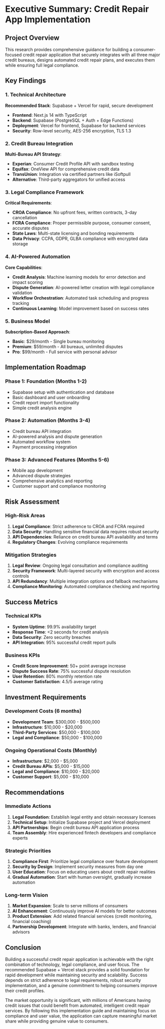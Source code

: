 # Executive Summary: Credit Repair App Implementation

## Project Overview
This research provides comprehensive guidance for building a consumer-focused credit repair application that securely integrates with all three major credit bureaus, designs automated credit repair plans, and executes them while ensuring full legal compliance.

## Key Findings

### 1. Technical Architecture
**Recommended Stack**: Supabase + Vercel for rapid, secure development
- **Frontend**: Next.js 14 with TypeScript
- **Backend**: Supabase (PostgreSQL + Auth + Edge Functions)
- **Deployment**: Vercel for frontend, Supabase for backend services
- **Security**: Row-level security, AES-256 encryption, TLS 1.3

### 2. Credit Bureau Integration
**Multi-Bureau API Strategy**:
- **Experian**: Consumer Credit Profile API with sandbox testing
- **Equifax**: OneView API for comprehensive credit data
- **TransUnion**: Integration via certified partners like iSoftpull
- **Alternative**: Third-party aggregators for unified access

### 3. Legal Compliance Framework
**Critical Requirements**:
- **CROA Compliance**: No upfront fees, written contracts, 3-day cancellation
- **FCRA Compliance**: Proper permissible purpose, consumer consent, accurate disputes
- **State Laws**: Multi-state licensing and bonding requirements
- **Data Privacy**: CCPA, GDPR, GLBA compliance with encrypted data storage

### 4. AI-Powered Automation
**Core Capabilities**:
- **Credit Analysis**: Machine learning models for error detection and impact scoring
- **Dispute Generation**: AI-powered letter creation with legal compliance validation
- **Workflow Orchestration**: Automated task scheduling and progress tracking
- **Continuous Learning**: Model improvement based on success rates

### 5. Business Model
**Subscription-Based Approach**:
- **Basic**: $29/month - Single bureau monitoring
- **Premium**: $59/month - All bureaus, unlimited disputes
- **Pro**: $99/month - Full service with personal advisor

## Implementation Roadmap

### Phase 1: Foundation (Months 1-2)
- Supabase setup with authentication and database
- Basic dashboard and user onboarding
- Credit report import functionality
- Simple credit analysis engine

### Phase 2: Automation (Months 3-4)
- Credit bureau API integration
- AI-powered analysis and dispute generation
- Automated workflow system
- Payment processing integration

### Phase 3: Advanced Features (Months 5-6)
- Mobile app development
- Advanced dispute strategies
- Comprehensive analytics and reporting
- Customer support and compliance monitoring

## Risk Assessment

### High-Risk Areas
1. **Legal Compliance**: Strict adherence to CROA and FCRA required
2. **Data Security**: Handling sensitive financial data requires robust security
3. **API Dependencies**: Reliance on credit bureau API availability and terms
4. **Regulatory Changes**: Evolving compliance requirements

### Mitigation Strategies
1. **Legal Review**: Ongoing legal consultation and compliance auditing
2. **Security Framework**: Multi-layered security with encryption and access controls
3. **API Redundancy**: Multiple integration options and fallback mechanisms
4. **Compliance Monitoring**: Automated compliance checking and reporting

## Success Metrics

### Technical KPIs
- **System Uptime**: 99.9% availability target
- **Response Time**: <2 seconds for credit analysis
- **Data Security**: Zero security breaches
- **API Integration**: 95% successful credit report pulls

### Business KPIs
- **Credit Score Improvement**: 50+ point average increase
- **Dispute Success Rate**: 75% successful dispute resolution
- **User Retention**: 80% monthly retention rate
- **Customer Satisfaction**: 4.5/5 average rating

## Investment Requirements

### Development Costs (6 months)
- **Development Team**: $300,000 - $500,000
- **Infrastructure**: $10,000 - $20,000
- **Third-Party Services**: $50,000 - $100,000
- **Legal and Compliance**: $50,000 - $100,000

### Ongoing Operational Costs (Monthly)
- **Infrastructure**: $2,000 - $5,000
- **Credit Bureau APIs**: $5,000 - $15,000
- **Legal and Compliance**: $10,000 - $20,000
- **Customer Support**: $5,000 - $10,000

## Recommendations

### Immediate Actions
1. **Legal Foundation**: Establish legal entity and obtain necessary licenses
2. **Technical Setup**: Initialize Supabase project and Vercel deployment
3. **API Partnerships**: Begin credit bureau API application process
4. **Team Assembly**: Hire experienced fintech developers and compliance experts

### Strategic Priorities
1. **Compliance First**: Prioritize legal compliance over feature development
2. **Security by Design**: Implement security measures from day one
3. **User Education**: Focus on educating users about credit repair realities
4. **Gradual Automation**: Start with human oversight, gradually increase automation

### Long-term Vision
1. **Market Expansion**: Scale to serve millions of consumers
2. **AI Enhancement**: Continuously improve AI models for better outcomes
3. **Product Extension**: Add related financial services (credit monitoring, financial coaching)
4. **Partnership Development**: Integrate with banks, lenders, and financial advisors

## Conclusion

Building a successful credit repair application is achievable with the right combination of technology, legal compliance, and user focus. The recommended Supabase + Vercel stack provides a solid foundation for rapid development while maintaining security and scalability. Success depends on strict adherence to legal requirements, robust security implementation, and a genuine commitment to helping consumers improve their credit profiles.

The market opportunity is significant, with millions of Americans having credit issues that could benefit from automated, intelligent credit repair services. By following this implementation guide and maintaining focus on compliance and user value, the application can capture meaningful market share while providing genuine value to consumers.

